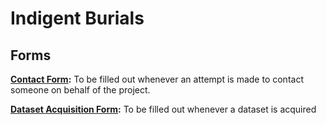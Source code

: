 # Indigent Burials

## Forms

**[Contact Form](url):** To be filled out whenever an attempt is made to contact someone on behalf of the project.

**[Dataset Acquisition Form](url):** To be filled out whenever a dataset is acquired
